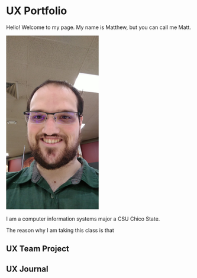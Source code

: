 # UX Portfolio
Hello! Welcome to my page.
My name is Matthew, but you can call me Matt.

<a href="assets/12326.jpeg"><img src="assets/12326.jpeg" width="250" height="470"/></a>

I am a computer information systems major a CSU Chico State. 

The reason why I am taking this class is that 

## UX Team Project


## UX Journal

